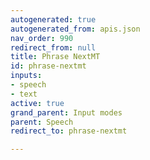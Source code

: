```yaml
---
autogenerated: true
autogenerated_from: apis.json
nav_order: 990
redirect_from: null
title: Phrase NextMT
id: phrase-nextmt
inputs:
- speech
- text
active: true
grand_parent: Input modes
parent: Speech
redirect_to: phrase-nextmt

---
```


